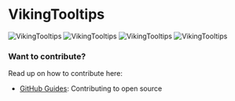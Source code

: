 # VikingTooltips

![VikingTooltips](https://cloud.githubusercontent.com/assets/4333206/3357101/a7cf29cc-facb-11e3-8a59-41723a1dceee.png)
![VikingTooltips](https://cloud.githubusercontent.com/assets/4333206/3357106/abdf61b2-facb-11e3-8e2b-54d095c558d7.png)
![VikingTooltips](https://cloud.githubusercontent.com/assets/4333206/3357104/a9db03da-facb-11e3-9df0-7fbd9c78f75b.png)
![VikingTooltips](https://cloud.githubusercontent.com/assets/4333206/3357109/adf0920a-facb-11e3-8b32-cfda6a5b42ec.png)

### Want to contribute?

Read up on how to contribute here:

* [GitHub Guides](https://guides.github.com/activities/contributing-to-open-source/): Contributing to open source

